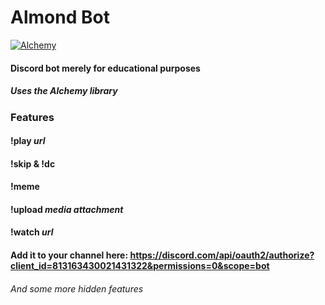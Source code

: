 # Almond Bot

[![Alchemy](https://img.shields.io/badge/alchemy-0.6.0-A56FBD.svg)](https://github.com/cronokirby/alchemy)

#### Discord bot merely for educational purposes

##### Uses the Alchemy library


### Features

#### !play *url*
#### !skip & !dc
#### !meme
#### !upload *media attachment*
#### !watch *url*

#### Add it to your channel here: https://discord.com/api/oauth2/authorize?client_id=813163430021431322&permissions=0&scope=bot

###### And some more hidden features
